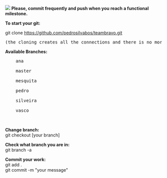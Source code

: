 <img src="https://media.licdn.com/dms/image/C4E0BAQEL8m3qNdzsnA/company-logo_200_200/0?e=2159024400&v=beta&t=T7-Ax16YixGc6Wkytr5RXyQjuFV_QLJn30D4m050B0k" />
<b>Please, commit frequently and push when you reach a functional milestone.</b>

<b>To start your git:</b>

git clone https://github.com/pedrosilvabos/teambravo.git

<pre>(the cloning creates all the connections and there is no more configurations needed)</pre>

<b>Available Branches:</b>

  <pre>
    ana<br/>
    master<br/>
    mesquita<br/>
    pedro<br/>
    silveira<br/>
    vasco<br/>
  </pre>

<b>Change branch:</b></br>
git checkout [your branch]

<b>Check what branch you are in:</b></br>
git branch -a </br>

<b>Commit your work:</b></br>
git add .</br>
git commit -m "your message"



